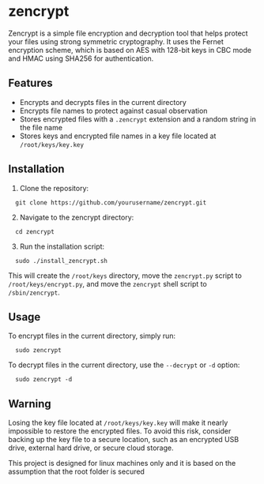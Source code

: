 # zencrypt
Zencrypt is a simple file encryption and decryption tool that helps protect your files using strong symmetric cryptography. It uses the Fernet encryption scheme, which is based on AES with 128-bit keys in CBC mode and HMAC using SHA256 for authentication.


## Features

- Encrypts and decrypts files in the current directory
- Encrypts file names to protect against casual observation
- Stores encrypted files with a `.zencrypt` extension and a random string in the file name
- Stores keys and encrypted file names in a key file located at `/root/keys/key.key`

## Installation

1. Clone the repository:
```
  git clone https://github.com/yourusername/zencrypt.git
```  
2. Navigate to the zencrypt directory:
```
  cd zencrypt
```
3. Run the installation script:
```
  sudo ./install_zencrypt.sh
``` 
  This will create the `/root/keys` directory, move the `zencrypt.py` script to `/root/keys/encrypt.py`, and move the `zencrypt` shell script to `/sbin/zencrypt`.

## Usage

To encrypt files in the current directory, simply run:
```
  sudo zencrypt
```

To decrypt files in the current directory, use the `--decrypt` or `-d` option:
```
  sudo zencrypt -d
```  
## Warning

Losing the key file located at `/root/keys/key.key` will make it nearly impossible to restore the encrypted files. To avoid this risk, consider backing up the key file to a secure location, such as an encrypted USB drive, external hard drive, or secure cloud storage.


This project is  designed for linux machines only and it is based on the assumption that the root folder is secured
